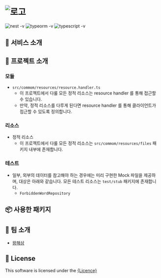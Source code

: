 <!--
Referenced By
* https://www.readme-templates.com
* https://github.com/nhn/tui.editor#readme
-->

# ![로고]()

![nest -v](https://img.shields.io/badge/NestJS-9.0.0-red) ![typeorm -v](https://img.shields.io/badge/TypeORM-0.3.14-orange) ![typescript -v](https://img.shields.io/badge/Typescript-4.7.4-blue)

<!--
서비스 스크린샷
<img src="cdn url" />
-->

## 🌈 서비스 소개

<!--
> 서비스 슬로건 소개
 -->

<!--
서비스 스크린샷
프론트 저장소 링크
랜딩 페이지나 랜딩 디자인(?) 링크..
작성 시 아래 양식대로 추가하기

![markdown](https://user-images.githubusercontent.com/37766175/121464762-71e2fc80-c9ef-11eb-9a0a-7b06e08d3ccb.png)

**CommonMark + GFM Specifications**

Today *CommonMark* is the de-facto *Markdown* standard. *GFM (GitHub Flavored Markdown)* is another popular specification based on *CommonMark* - maintained by *GitHub*, which is the *Markdown* mostly used. TOAST UI Editor follows both [*CommonMark*](http://commonmark.org/) and [*GFM*](https://github.github.com/gfm/) specifications. Write documents with ease using productive tools provided by TOAST UI Editor and you can easily open the produced document wherever the specifications are supported.

* **Live Preview** : Edit Markdown while keeping an eye on the rendered HTML. Your edits will be applied immediately.
* **Scroll Sync** : Synchronous scrolling between Markdown and Preview. You don't need to scroll through each one separately.
* **Syntax Highlight** : You can check broken Markdown syntax immediately.
-->

## 🤖 프로젝트 소개

### 모듈

- `src/commom/resources/resource.handler.ts`
  - 이 프로젝트에서 다룰 모든 정적 리소스는 resource handler 를 통해 접근할 수 있습니다.
  - 만약, 정적 리소스를 다루게 된다면 resource handler 를 통해 클라이언트가 접근할 수 있도록 정의합니다.

### 리소스

- 정적 리소스
  - 이 프로젝트에서 다룰 모든 정적 리소스는 `src/commom/resources/files` 패키지 내부에 존재합니다.

### 테스트

- 일부, 외부의 데이터를 참고해야 하는 경우에는 미리 구현한 Mock 파일을 제공하며, 대상은 아래와 같습니다. 모든 테스트 리소스는 `test/stub` 패키지에 존재합니다.
  - `ForbiddenWordRepository`

<!--
백엔드 애플리케이션 아키텍처 소개
클린아키텍처 소개
도메인 소개
-->

## 📦 사용한 패키지

<!--
사용한 외부 패키지 목록
아래 양식대로 추가

### TOAST UI Editor

| Name | Description |
| --- | --- |
| [`@toast-ui/editor`](https://github.com/nhn/tui.editor/tree/master/apps/editor) | Plain JavaScript component | -->

## 🎳 팀 소개

- [왕해삼](https://github.com/kkkkkksssssaaaa)

## 📜 License

This software is licensed under the [{Licence}](link)
